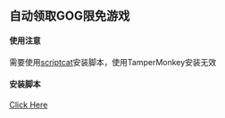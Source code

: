 ## 自动领取GOG限免游戏
#### 使用注意
需要使用[scriptcat](https://docs.scriptcat.org/)安装脚本，使用TamperMonkey安装无效

#### 安装脚本
[Click Here](https://cdn.jsdelivr.net/gh/Elm-Forest/gog-claim@main/GOG_Claim.user.js)
